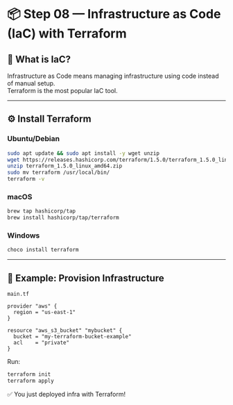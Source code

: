 # 📦 Step 08 — Infrastructure as Code (IaC) with Terraform  

## 📌 What is IaC?  
Infrastructure as Code means managing infrastructure using code instead of manual setup.  
Terraform is the most popular IaC tool.  

---

## ⚙️ Install Terraform  

### Ubuntu/Debian  
```bash
sudo apt update && sudo apt install -y wget unzip
wget https://releases.hashicorp.com/terraform/1.5.0/terraform_1.5.0_linux_amd64.zip
unzip terraform_1.5.0_linux_amd64.zip
sudo mv terraform /usr/local/bin/
terraform -v
```

### macOS  
```bash
brew tap hashicorp/tap
brew install hashicorp/tap/terraform
```

### Windows  
```powershell
choco install terraform
```

---

## 📝 Example: Provision Infrastructure  
`main.tf`  
```hcl
provider "aws" {
  region = "us-east-1"
}

resource "aws_s3_bucket" "mybucket" {
  bucket = "my-terraform-bucket-example"
  acl    = "private"
}
```

Run:  
```bash
terraform init
terraform apply
```

✅ You just deployed infra with Terraform!  
